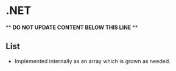 .NET
====

** **DO NOT UPDATE CONTENT BELOW THIS LINE** **

List
----

* Implemented internally as an array which is grown as needed.

